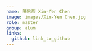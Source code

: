 ```yaml
---
name: 陳信燕 Xin-Yen Chen 
image: images/Xin-Yen Chen.jpg 
role: master
group: alum
links:
  github: link_to_github 
---
```

